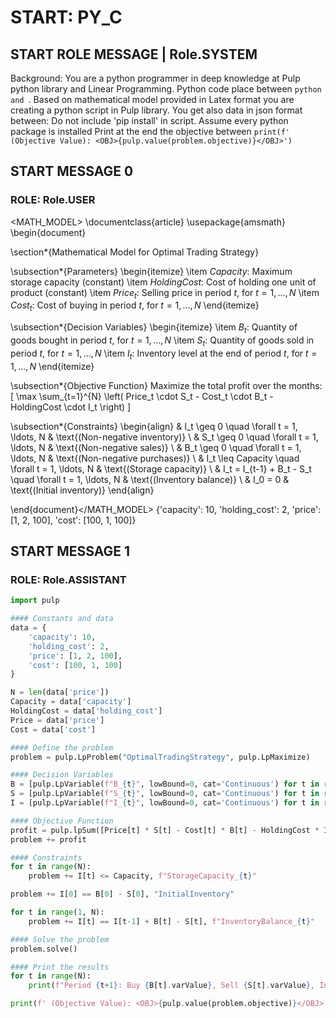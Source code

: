 # START: PY_C 
## START ROLE MESSAGE | Role.SYSTEM 
Background: You are a python programmer in deep knowledge at Pulp python library and Linear Programming. Python code place between ```python and ```. Based on mathematical model provided in Latex format you are creating a python script in Pulp library. You get also data in json format between: <DATA></DATA> Do not include 'pip install' in script. Assume every python package is installed Print at the end the objective between <OBJ></OBJ> `print(f' (Objective Value): <OBJ>{pulp.value(problem.objective)}</OBJ>')` 
## START MESSAGE 0 
### ROLE: Role.USER
<MATH_MODEL>
\documentclass{article}
\usepackage{amsmath}
\begin{document}

\section*{Mathematical Model for Optimal Trading Strategy}

\subsection*{Parameters}
\begin{itemize}
    \item $Capacity$: Maximum storage capacity (constant)
    \item $HoldingCost$: Cost of holding one unit of product (constant)
    \item $Price_t$: Selling price in period $t$, for $t = 1, \ldots, N$
    \item $Cost_t$: Cost of buying in period $t$, for $t = 1, \ldots, N$
\end{itemize}

\subsection*{Decision Variables}
\begin{itemize}
    \item $B_t$: Quantity of goods bought in period $t$, for $t = 1, \ldots, N$
    \item $S_t$: Quantity of goods sold in period $t$, for $t = 1, \ldots, N$
    \item $I_t$: Inventory level at the end of period $t$, for $t = 1, \ldots, N$
\end{itemize}

\subsection*{Objective Function}
Maximize the total profit over the months:
\[
\max \sum_{t=1}^{N} \left( Price_t \cdot S_t - Cost_t \cdot B_t - HoldingCost \cdot I_t \right)
\]

\subsection*{Constraints}
\begin{align}
    & I_t \geq 0 \quad \forall t = 1, \ldots, N & \text{(Non-negative inventory)} \\
    & S_t \geq 0 \quad \forall t = 1, \ldots, N & \text{(Non-negative sales)} \\
    & B_t \geq 0 \quad \forall t = 1, \ldots, N & \text{(Non-negative purchases)} \\
    & I_t \leq Capacity \quad \forall t = 1, \ldots, N & \text{(Storage capacity)} \\
    & I_t = I_{t-1} + B_t - S_t \quad \forall t = 1, \ldots, N & \text{(Inventory balance)} \\
    & I_0 = 0 & \text{(Initial inventory)}
\end{align}

\end{document}</MATH_MODEL>
<DATA>
{'capacity': 10, 'holding_cost': 2, 'price': [1, 2, 100], 'cost': [100, 1, 100]}</DATA>


## START MESSAGE 1 
### ROLE: Role.ASSISTANT
```python
import pulp

#### Constants and data
data = {
    'capacity': 10,
    'holding_cost': 2,
    'price': [1, 2, 100],
    'cost': [100, 1, 100]
}

N = len(data['price'])
Capacity = data['capacity']
HoldingCost = data['holding_cost']
Price = data['price']
Cost = data['cost']

#### Define the problem
problem = pulp.LpProblem("OptimalTradingStrategy", pulp.LpMaximize)

#### Decision Variables
B = [pulp.LpVariable(f"B_{t}", lowBound=0, cat='Continuous') for t in range(N)]
S = [pulp.LpVariable(f"S_{t}", lowBound=0, cat='Continuous') for t in range(N)]
I = [pulp.LpVariable(f"I_{t}", lowBound=0, cat='Continuous') for t in range(N)]

#### Objective Function
profit = pulp.lpSum([Price[t] * S[t] - Cost[t] * B[t] - HoldingCost * I[t] for t in range(N)])
problem += profit

#### Constraints
for t in range(N):
    problem += I[t] <= Capacity, f"StorageCapacity_{t}"

problem += I[0] == B[0] - S[0], "InitialInventory"

for t in range(1, N):
    problem += I[t] == I[t-1] + B[t] - S[t], f"InventoryBalance_{t}"

#### Solve the problem
problem.solve()

#### Print the results
for t in range(N):
    print(f"Period {t+1}: Buy {B[t].varValue}, Sell {S[t].varValue}, Inventory {I[t].varValue}")

print(f' (Objective Value): <OBJ>{pulp.value(problem.objective)}</OBJ>')
```

